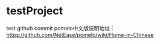# testProject
test github commit
pomelo中文版说明地址：https://github.com/NetEase/pomelo/wiki/Home-in-Chinese
